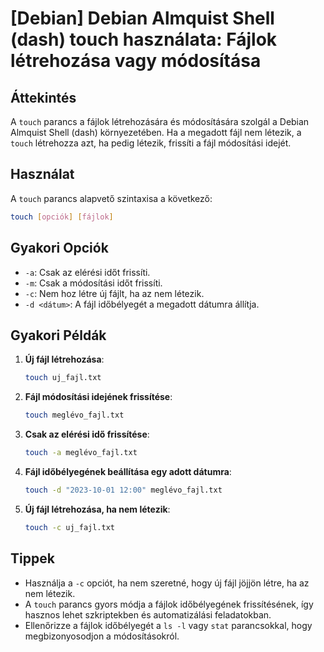 # [Debian] Debian Almquist Shell (dash) touch használata: Fájlok létrehozása vagy módosítása

## Áttekintés
A `touch` parancs a fájlok létrehozására és módosítására szolgál a Debian Almquist Shell (dash) környezetében. Ha a megadott fájl nem létezik, a `touch` létrehozza azt, ha pedig létezik, frissíti a fájl módosítási idejét.

## Használat
A `touch` parancs alapvető szintaxisa a következő:

```bash
touch [opciók] [fájlok]
```

## Gyakori Opciók
- `-a`: Csak az elérési időt frissíti.
- `-m`: Csak a módosítási időt frissíti.
- `-c`: Nem hoz létre új fájlt, ha az nem létezik.
- `-d <dátum>`: A fájl időbélyegét a megadott dátumra állítja.

## Gyakori Példák
1. **Új fájl létrehozása**:
   ```bash
   touch uj_fajl.txt
   ```

2. **Fájl módosítási idejének frissítése**:
   ```bash
   touch meglévo_fajl.txt
   ```

3. **Csak az elérési idő frissítése**:
   ```bash
   touch -a meglévo_fajl.txt
   ```

4. **Fájl időbélyegének beállítása egy adott dátumra**:
   ```bash
   touch -d "2023-10-01 12:00" meglévo_fajl.txt
   ```

5. **Új fájl létrehozása, ha nem létezik**:
   ```bash
   touch -c uj_fajl.txt
   ```

## Tippek
- Használja a `-c` opciót, ha nem szeretné, hogy új fájl jöjjön létre, ha az nem létezik.
- A `touch` parancs gyors módja a fájlok időbélyegének frissítésének, így hasznos lehet szkriptekben és automatizálási feladatokban.
- Ellenőrizze a fájlok időbélyegét a `ls -l` vagy `stat` parancsokkal, hogy megbizonyosodjon a módosításokról.